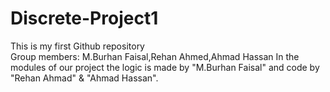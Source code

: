 # Discrete-Project1
This is my first Github repository
<br>
Group members:  M.Burhan Faisal,Rehan Ahmed,Ahmad Hassan
In the modules of our project the logic is made by "M.Burhan Faisal" and code by "Rehan Ahmad" & "Ahmad Hassan".
